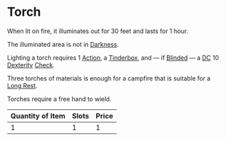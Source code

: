# Torch

When lit on fire, it illuminates out for 30 feet and lasts for 1 hour.

The illuminated area is not in [Darkness](../../../Game%20Procedures/Hazards/Darkness.md).

Lighting a torch requires 1 [Action](../../../Game%20Procedures/Core%20Procedures/Action.md), a [Tinderbox](../10%20Coins/Tinderbox.md), and — if [Blinded](../../../Game%20Procedures/Conditions/Blinded.md) — a [DC](../../../Game%20Procedures/Core%20Procedures/DC.md) 10 [Dexterity](../../../Player%20Characters/The%20Ability%20Scores/Dexterity.md) [Check](../../../Game%20Procedures/Core%20Procedures/Check.md).

Three torches of materials is enough for a campfire that is suitable for a [Long Rest](../../../Game%20Procedures/Core%20Procedures/Resting.md#Long%20Rest).

Torches require a free hand to wield.

| Quantity of Item |  Slots | Price |
| ---------------- | ------ | ----- |
| 1                | 1      | 1     |
